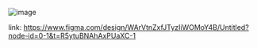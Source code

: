 ![image](https://github.com/user-attachments/assets/308c17e3-bb65-45b8-9ca0-badac2fe045e)

link: https://www.figma.com/design/WArVtnZxfJTyzIiWOMoY4B/Untitled?node-id=0-1&t=R5ytuBNAhAxPUaXC-1
